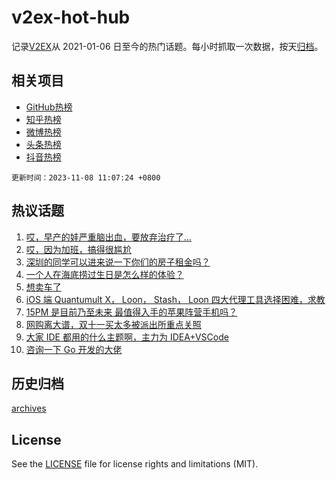 # v2ex-hot-hub

 记录[V2EX](https://www.v2ex.com/)从 2021-01-06 日至今的热门话题。每小时抓取一次数据，按天[归档](archives)。
 
 ## 相关项目

- [GitHub热榜](https://github.com/lonnyzhang423/github-hot-hub)
- [知乎热榜](https://github.com/lonnyzhang423/zhihu-hot-hub)
- [微博热榜](https://github.com/lonnyzhang423/weibo-hot-hub)
- [头条热榜](https://github.com/lonnyzhang423/toutiao-hot-hub)
- [抖音热榜](https://github.com/lonnyzhang423/douyin-hot-hub)


 `更新时间：2023-11-08 11:07:24 +0800`

## 热议话题

1. [哎，早产的娃严重脑出血，要放弃治疗了...](https://www.v2ex.com/t/989504)
1. [哎，因为加班，搞得很尴尬](https://www.v2ex.com/t/989457)
1. [深圳的同学可以进来说一下你们的房子租金吗？](https://www.v2ex.com/t/989518)
1. [一个人在海底捞过生日是怎么样的体验？](https://www.v2ex.com/t/989704)
1. [想卖车了](https://www.v2ex.com/t/989515)
1. [iOS 端 Quantumult X， Loon， Stash， Loon 四大代理工具选择困难，求教](https://www.v2ex.com/t/989650)
1. [15PM 是目前乃至未来 最值得入手的苹果阵营手机吗？](https://www.v2ex.com/t/989466)
1. [网购离大谱，双十一买太多被派出所重点关照](https://www.v2ex.com/t/989570)
1. [大家 IDE 都用的什么主题啊，主力为 IDEA+VSCode](https://www.v2ex.com/t/989502)
1. [咨询一下 Go 开发的大佬](https://www.v2ex.com/t/989445)

## 历史归档

[archives](archives)

## License

See the [LICENSE](LICENSE) file for license rights and limitations (MIT).
